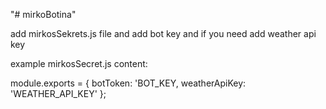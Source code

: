 "# mirkoBotina" 

add mirkosSekrets.js file and add bot key and if you need add weather api key

example mirkosSecret.js content: 

module.exports = {
    botToken: 'BOT_KEY,
    weatherApiKey: 'WEATHER_API_KEY'
};
